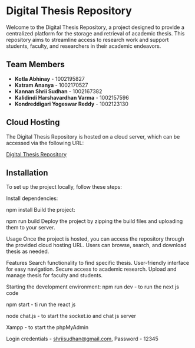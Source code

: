 # Digital Thesis Repository

Welcome to the Digital Thesis Repository, a project designed to provide a centralized platform for the storage and retrieval of academic thesis. This repository aims to streamline access to research work and support students, faculty, and researchers in their academic endeavors.

## Team Members

- **Kotla Abhinay** - 1002195827
- **Katram Ananya** - 1002170527
- **Kannan Shrii Sudhan** - 1002167382
- **Kalidindi Harshavardhan Varma** - 1002157596
- **Kondreddigari Yogeswar Reddy** - 1002123130

## Cloud Hosting

The Digital Thesis Repository is hosted on a cloud server, which can be accessed via the following URL:

[Digital Thesis Repository](https://sxk7382.uta.cloud/)

## Installation

To set up the project locally, follow these steps:

Install dependencies:

npm install
Build the project:

npm run build
Deploy the project by zipping the build files and uploading them to your server.

Usage
Once the project is hosted, you can access the repository through the provided cloud hosting URL. Users can browse, search, and download thesis as needed.

Features
Search functionality to find specific thesis.
User-friendly interface for easy navigation.
Secure access to academic research.
Upload and manage thesis for faculty and students.

Starting the development environment:
npm run dev -
to run the next js code

npm start -
ti run the react js

node chat.js -
to start the socket.io and chat js server


Xampp - to start the phpMyAdmin

Login credentials - shriisudhan@gmail.com, Password - 12345